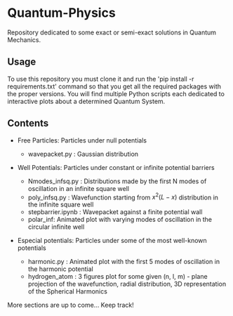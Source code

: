# Quantum-Physics
Repository dedicated to some exact or semi-exact solutions in Quantum Mechanics.

## Usage
To use this repository you must clone it and run the 'pip install -r requirements.txt' command so that you get all the required packages with the proper versions. 
You will find multiple Python scripts each dedicated to interactive plots about a determined Quantum System.

## Contents 
* Free Particles: Particles under null potentials 
    * wavepacket.py : Gaussian distribution 

* Well Potentials: Particles under constant or infinite potential barriers
    * Nmodes_infsq.py : Distributions made by the first N modes of oscillation in an infinite square well
    * poly_infsq.py : Wavefunction starting from $x^2(L-x)$ distribution in the infinite square well
    * stepbarrier.ipynb : Wavepacket against a finite potential wall
    * polar_inf: Animated plot with varying modes of oscillation in the circular infinite well

* Especial potentials: Particles under some of the most well-known potentials
    * harmonic.py : Animated plot with the first 5 modes of oscillation in the harmonic potential
    * hydrogen_atom : 3 figures plot for some given (n, l, m) - plane projection of the wavefunction, radial distribution, 3D representation of the Spherical Harmonics

More sections are up to come... Keep track!
